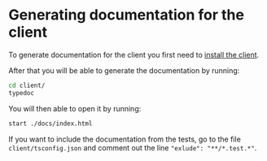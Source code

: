 # Generating documentation for the client

To generate documentation for the client you first need to [install the client](../installation/client.md).

After that you will be able to generate the documentation by running:

```bash
cd client/
typedoc
```

You will then able to open it by running:

```bash
start ./docs/index.html
```

If you want to include the documentation from the tests, go to the file `client/tsconfig.json` and comment out the line `"exlude": "**/*.test.*"`.

[comment]: # (There should be a task for this, or does one exist already?)